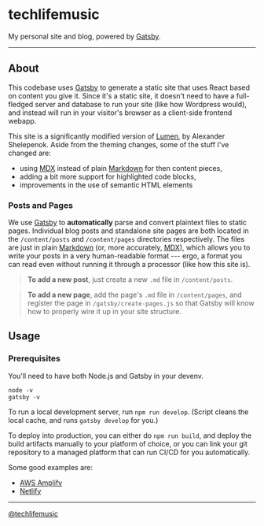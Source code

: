 # techlifemusic

My personal site and blog, powered by [Gatsby][1].

---

## About

This codebase uses [Gatsby][1] to generate a static site that uses React
based on content you give it. Since it's a static site, it doesn't need to have
a full-fledged server and database to run your site (like how Wordpress would),
and instead will run in your visitor's browser as a client-side frontend webapp.

This site is a significantly modified version of [Lumen][5], by Alexander Shelepenok.
Aside from the theming changes, some of the stuff I've changed are:

- using [MDX][6] instead of plain [Markdown][7] for then content pieces,
- adding a bit more support for highlighted code blocks,
- improvements in the use of semantic HTML elements

### Posts and Pages

We use [Gatsby][1] to **automatically** parse and convert plaintext files to static pages.
Individual blog posts and standalone site pages are both located in the `/content/posts`
and `/content/pages` directories respectively.
The files are just in plain [Markdown][7] (or, more accurately, [MDX][6]),
which allows you to write your posts in a very human-readable format --- ergo, a format
you can read even without running it through a processor (like how this site is).

> **To add a new post**, just create a new `.md` file in `/content/posts`.

> **To add a new page**, add the page's `.md` file in `/content/pages`, and register the page
> in `/gatsby/create-pages.js` so that Gatsby will know how to properly wire it up in your
> site structure.

## Usage

### Prerequisites

You'll need to have both Node.js and Gatsby in your devenv.

```
node -v
gatsby -v
```

To run a local development server, run `npm run develop`.
(Script cleans the local cache, and runs `gatsby develop` for you.)

To deploy into production, you can either do `npm run build`,
and deploy the build artifacts manually to your platform of choice,
or you can link your git repository to a managed platform
that can run CI/CD for you automatically.

Some good examples are:

- [AWS Amplify][3]
- [Netlify][4]

---

[@techlifemusic][2]

[1]: https://gatsbyjs.org
[2]: https://twitter.com/techlifemusic
[3]: https://aws.amazon.com/amplify/console
[4]: https://netlify.com
[5]: https://github.com/alxshelepenok/gatsby-starter-lumen
[6]: https://mdxjs.com/
[7]: https://daringfireball.net/projects/markdown/syntax
